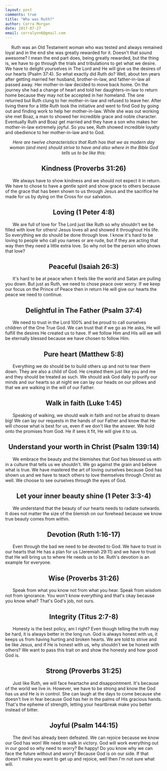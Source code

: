 ```yaml
---
layout: post
comments: true
title: "Who was Ruth?"
author: Corra Morgan
date: 2017-07-27
email: corralynn6@gmail.com
---
```




<p>&nbsp;&nbsp;&nbsp;&nbsp;&nbsp;Ruth was an Old Testament woman who was tested and always remained loyal and in the end she was greatly rewarded for it. Doesn't that sound awesome? I mean the end part does, being greatly rewarded, but the thing is, we have to go through the trials and tribulations to get what we desire. We have to delight yourselves in The Lord and He will give us the desires of our hearts (Psalm 37:4). So what exactly did Ruth do? Well, about ten years after getting married her husband, brother-in-law, and father-in-law all passed away. Her mother-in-law decided to move back home. On the journey she had a change of heart and told her daughters-in-law to return home because they may not be accepted in her homeland. The one returned but Ruth clung to her mother-in-law and refused to leave her. After living there for a little Ruth took the initiative and went to find God by going out and finding work to help her mother-in-law. While she was out working she met Boaz, a man to showed her incredible grace and noble character. Eventually Ruth and Boaz get married and they have a son who makes her mother-in-law extremely joyful. So you see, Ruth showed incredible loyalty and obedience to her mother-in-law and to God.</p> 

<p style="text-align: center;"><em>Here are twelve characteristics that Ruth has that we as modern day woman (and men) should strive to have and also where in the Bible God tells us to be like this:</em></p>

<h2 style="text-align: center;">Kindness (Proverbs 31:26)</h2>
	<p>&nbsp;&nbsp;&nbsp;&nbsp;&nbsp; We always have to show kindness and we should not expect it in return. We have to chose to have a gentle spirit and show grace to others because of the grace that has been shown to us through Jesus and the sacrifice he made for us by dying on the Cross for our salvation.</p>

<h2 style="text-align: center;">Loving (1 Peter 4:8)</h2>
	<p>&nbsp;&nbsp;&nbsp;&nbsp;&nbsp; We are full of love for The Lord just like Ruth so why shouldn't we be filled with love for others! Jesus loves all and showed it throughout His life. So everything we do should be done through love. I know it's hard to be loving to people who call you names or are rude, but if they are acting that way then they need a little extra love. So why not be the person who shows that love?</p>

<h2 style="text-align: center;">Peaceful (Isaiah 26:3)</h2>
	<p>&nbsp;&nbsp;&nbsp;&nbsp;&nbsp; It's hard to be at peace when it feels like the world and Satan are pulling you down. But just as Ruth, we need to chose peace over worry. If we keep our focus on the Prince of Peace then in return He will give our hearts the peace we need to continue.</p>

<h2 style="text-align: center;">Delightful in The Father (Psalm 37:4)</h2>
	<p>&nbsp;&nbsp;&nbsp;&nbsp;&nbsp; We need to trust in the Lord 100% and be proud to call ourselves children of the One True God. We can trust that if we go as He asks, He will fulfill the desires He created us to have. If we follow Him and His will we will be eternally blessed because we have chosen to follow Him.</p>

<h2 style="text-align: center;">Pure heart (Matthew 5:8)</h2>
	<p>&nbsp;&nbsp;&nbsp;&nbsp;&nbsp; Everything we do should be to build others up and not to tear them down. They are also a child of God. He created them just like you and me and they should be treated as such. We should ask God daily to purify our minds and our hearts so at night we can lay our heads on our pillows and that we are walking in the will of our Father.</p>

<h2 style="text-align: center;">Walk in faith (Luke 1:45)</h2>
	<p>&nbsp;&nbsp;&nbsp;&nbsp;&nbsp; Speaking of walking, we should walk in faith and not be afraid to dream big! We can lay our requests in the hands of our Father and know that He will choose what is best for us, even if we don't like the answer. We hold onto the promises from God. He if sees it fit, He will give it to us.</p>

<h2 style="text-align: center;">Understand your worth in Christ (Psalm 139:14)</h2>
	<p>&nbsp;&nbsp;&nbsp;&nbsp;&nbsp; We embrace the beauty and the blemishes that God has blessed us with in a culture that tells us we shouldn't. We go against the grain and believe what is true. We have mastered the art of loving ourselves because God has shown us and we have to teach others to love themselves through Christ as well. We choose to see ourselves through the eyes of God.</p>

<h2 style="text-align: center;">Let your inner beauty shine (1 Peter 3:3-4)</h2>
	<p>&nbsp;&nbsp;&nbsp;&nbsp;&nbsp; We understand that the beauty of our hearts needs to radiate outwards. It does not matter the size of the blemish on our forehead because we know true beauty comes from within.</p>

<h2 style="text-align: center;">Devotion (Ruth 1:16-17)</h2>
	<p>&nbsp;&nbsp;&nbsp;&nbsp;&nbsp; Even through the bad we need to be devoted to God. We have to trust in our hearts that He has a plan for us (Jeremiah 29:11) and we have to trust that He will bring us to where He needs us to be. Ruth's devotion is an example for everyone.</p>

<h2 style="text-align: center;">Wise (Proverbs 31:26)</h2>
	<p>&nbsp;&nbsp;&nbsp;&nbsp;&nbsp; Speak from what you know not from what you hear. Speak from wisdom not from ignorance. You won't know everything and that's okay because you know what? That's God's job, not ours. </p>

<h2 style="text-align: center;">Integrity (Titus 2:7-8)</h2>
	<p>&nbsp;&nbsp;&nbsp;&nbsp;&nbsp; Honesty is the best policy, am I right? Even though telling the truth may be hard, it is always better in the long run. God is always honest with us, it keeps us from having hurting and broken hearts. We are told to strive and be like Jesus, and if He is honest with us, why shouldn't we be honest with others? We want to pass this trait on and show the honesty and how good God is.</p>
	
<h2 style="text-align: center;">Strong (Proverbs 31:25)</h2>
	<p>&nbsp;&nbsp;&nbsp;&nbsp;&nbsp; Just like Ruth, we will face heartache and disappointment. It's because of the world we live in. However, we have to be strong and know the God has us and He is in control. She can laugh at the days to come because she doesn't live in fear because God has her in the palms of His gracious hands. That's the epheme of strength, letting your heartbreak make you better instead of bitter.</p>

<h2 style="text-align: center;">Joyful (Psalm 144:15)</h2>
	<p>&nbsp;&nbsp;&nbsp;&nbsp;&nbsp; The devil has already been defeated. We can rejoice because we know our God has won! We need to walk in victory. God will work everything out in our good so why need to worry? Be happy! Do you know why we can face the future without and worry? Because God is on our side. If that doesn't make you want to get up and rejoice, well then I'm not sure what will.</p>

